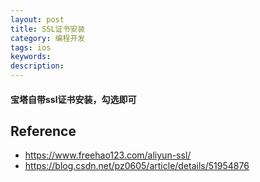 ```yaml
---
layout: post
title: SSL证书安装
category: 编程开发
tags: ios
keywords: 
description: 
---
```


#### 宝塔自带ssl证书安装，勾选即可

## Reference

* <https://www.freehao123.com/aliyun-ssl/>
* <https://blog.csdn.net/pz0605/article/details/51954876>